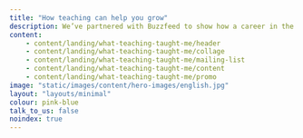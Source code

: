```yaml
---
title: "How teaching can help you grow"
description: We’ve partnered with Buzzfeed to show how a career in the classroom gives both pupils and teachers the opportunity to learn and grow.
content:
    - content/landing/what-teaching-taught-me/header
    - content/landing/what-teaching-taught-me/collage
    - content/landing/what-teaching-taught-me/mailing-list
    - content/landing/what-teaching-taught-me/content
    - content/landing/what-teaching-taught-me/promo
image: "static/images/content/hero-images/english.jpg"
layout: "layouts/minimal"
colour: pink-blue
talk_to_us: false
noindex: true
---
```

